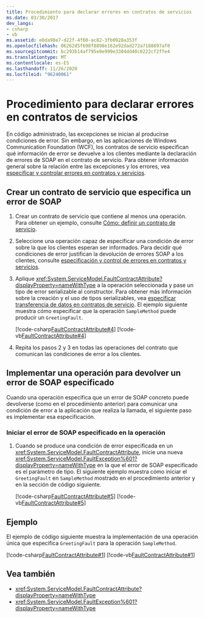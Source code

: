 ```yaml
---
title: Procedimiento para declarar errores en contratos de servicios
ms.date: 03/30/2017
dev_langs:
- csharp
- vb
ms.assetid: e8da98e7-d22f-4f60-ac82-3fb0928a353f
ms.openlocfilehash: 06262d5f698f8898e162e92dad272a7188897af0
ms.sourcegitcommit: bc293b14af795e0e999e3304dd40c0222cf2ffe4
ms.translationtype: MT
ms.contentlocale: es-ES
ms.lasthandoff: 11/26/2020
ms.locfileid: "96240061"
---
```

# <a name="how-to-declare-faults-in-service-contracts"></a>Procedimiento para declarar errores en contratos de servicios

En código administrado, las excepciones se inician al producirse condiciones de error. Sin embargo, en las aplicaciones de Windows Communication Foundation (WCF), los contratos de servicio especifican qué información de error se devuelve a los clientes mediante la declaración de errores de SOAP en el contrato de servicio. Para obtener información general sobre la relación entre las excepciones y los errores, vea [especificar y controlar errores en contratos y servicios](specifying-and-handling-faults-in-contracts-and-services.md).

## <a name="create-a-service-contract-that-specifies-a-soap-fault"></a>Crear un contrato de servicio que especifica un error de SOAP

1. Crear un contrato de servicio que contiene al menos una operación. Para obtener un ejemplo, consulte [Cómo: definir un contrato de servicio](how-to-define-a-wcf-service-contract.md).

2. Seleccione una operación capaz de especificar una condición de error sobre la que los clientes esperan ser informados. Para decidir qué condiciones de error justifican la devolución de errores SOAP a los clientes, consulte [especificación y control de errores en contratos y servicios](specifying-and-handling-faults-in-contracts-and-services.md).

3. Aplique <xref:System.ServiceModel.FaultContractAttribute?displayProperty=nameWithType> a la operación seleccionada y pase un tipo de error serializable al constructor. Para obtener más información sobre la creación y el uso de tipos serializables, vea [especificar transferencia de datos en contratos de servicio](./feature-details/specifying-data-transfer-in-service-contracts.md). El ejemplo siguiente muestra cómo especificar que la operación `SampleMethod` puede producir un `GreetingFault`.

     [!code-csharp[FaultContractAttribute#4](~/samples/snippets/csharp/VS_Snippets_CFX/faultcontractattribute/cs/services.cs#4)]
     [!code-vb[FaultContractAttribute#4](~/samples/snippets/visualbasic/VS_Snippets_CFX/faultcontractattribute/vb/services.vb#4)]

4. Repita los pasos 2 y 3 en todas las operaciones del contrato que comunican las condiciones de error a los clientes.

## <a name="implementing-an-operation-to-return-a-specified-soap-fault"></a>Implementar una operación para devolver un error de SOAP especificado

 Cuando una operación especifica que un error de SOAP concreto puede devolverse (como en el procedimiento anterior) para comunicar una condición de error a la aplicación que realiza la llamada, el siguiente paso es implementar esa especificación.

### <a name="throw-the-specified-soap-fault-in-the-operation"></a>Iniciar el error de SOAP especificado en la operación

1. Cuando se produce una condición de error especificada en un <xref:System.ServiceModel.FaultContractAttribute>, inicie una nueva <xref:System.ServiceModel.FaultException%601?displayProperty=nameWithType> en la que el error de SOAP especificado es el parámetro de tipo. El siguiente ejemplo muestra cómo iniciar el `GreetingFault` en `SampleMethod` mostrado en el procedimiento anterior y en la sección de código siguiente.

     [!code-csharp[FaultContractAttribute#5](~/samples/snippets/csharp/VS_Snippets_CFX/faultcontractattribute/cs/services.cs#5)]
     [!code-vb[FaultContractAttribute#5](~/samples/snippets/visualbasic/VS_Snippets_CFX/faultcontractattribute/vb/services.vb#5)]

## <a name="example"></a>Ejemplo

El ejemplo de código siguiente muestra la implementación de una operación única que especifica `GreetingFault` para la operación `SampleMethod`.

[!code-csharp[FaultContractAttribute#1](~/samples/snippets/csharp/VS_Snippets_CFX/faultcontractattribute/cs/services.cs#1)]
[!code-vb[FaultContractAttribute#1](~/samples/snippets/visualbasic/VS_Snippets_CFX/faultcontractattribute/vb/services.vb#1)]

## <a name="see-also"></a>Vea también

- <xref:System.ServiceModel.FaultContractAttribute?displayProperty=nameWithType>
- <xref:System.ServiceModel.FaultException%601?displayProperty=nameWithType>
